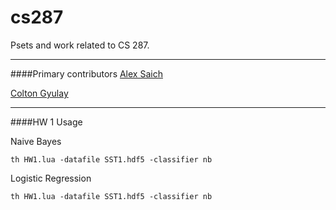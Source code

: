 # cs287
Psets and work related to CS 287.

----
####Primary contributors
[Alex Saich](https://github.com/asaich)

[Colton Gyulay](https://github.com/cgyulay)

----
####HW 1 Usage

Naive Bayes
```
th HW1.lua -datafile SST1.hdf5 -classifier nb
```

Logistic Regression
```
th HW1.lua -datafile SST1.hdf5 -classifier nb
```

